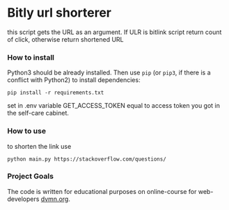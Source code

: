 # Bitly url shorterer

this script gets the URL as an argument. If ULR is bitlink script return count of click, otherwise return shortened URL

### How to install

Python3 should be already installed. 
Then use `pip` (or `pip3`, if there is a conflict with Python2) to install dependencies:
```
pip install -r requirements.txt
```
set in .env variable GET_ACCESS_TOKEN equal to access token you got in the self-care cabinet.

### How to use
to shorten the link use 
```
python main.py https://stackoverflow.com/questions/
```
### Project Goals

The code is written for educational purposes on online-course for web-developers [dvmn.org](https://dvmn.org/).
